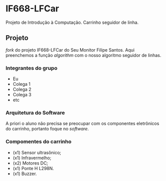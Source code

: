 # IF668-LFCar
Projeto de Introdução à Computação. Carrinho seguidor de linha.

## Projeto
_fork_ do projeto IF668-LFCar do Seu Monitor Filipe Santos. Aqui preenchemos a função _algorithm_ com o nosso algoritmo seguidor de linhas.

### Integrantes do grupo
- Eu
- Colega 1
- Colega 2
- Colega 3
- etc

### Arquitetura do Software
A priori o aluno não precisa se preocupar com os componentes eletrônicos do carrinho, portanto foque no _software_.

### Compomentes do carrinho

- (x1) Sensor ultrasônico;
- (x1) Infravermelho;
- (x2) Motores DC;
- (x1) Ponte H L298N.
- (x1) Buzzer.
  

